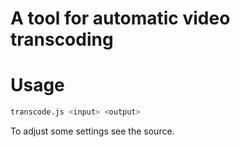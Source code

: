 A tool for automatic video transcoding
========

# Usage

```bash
transcode.js <input> <output>
```

To adjust some settings see the source.

